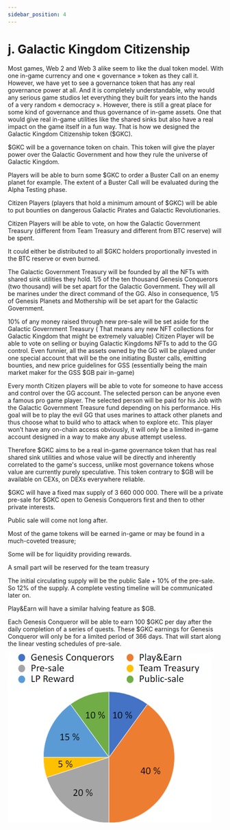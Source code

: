```yaml
---
sidebar_position: 4
---
```


# j. Galactic Kingdom Citizenship 

Most games, Web 2 and Web 3 alike seem to like the dual token model. With one in-game currency and one « governance » token as they call it. However, we have yet to see a governance token that has any real governance power at all. And it is completely understandable, why would any serious game studios let everything they built for years into the hands of a very random « democracy ». However, there is still a great place for some kind of governance and thus governance of in-game assets.  One that would give real in-game utilities like the shared sinks but also have a real impact on the game itself in a fun way.
That is how we designed the Galactic Kingdom Citizenship token ($GKC).

$GKC will be a governance token on chain.
This token will give the player power over the Galactic Government and how they rule the universe of Galactic Kingdom.

Players will be able to burn some $GKC to order a Buster Call on an enemy planet for example. The extent of a Buster Call will be evaluated during the Alpha Testing phase.

Citizen Players (players that hold a minimum amount of $GKC) will be able to put bounties on dangerous Galactic Pirates and Galactic Revolutionaries.

Citizen Players will be able to vote, on how the Galactic Government Treasury (different from Team Treasury and different from BTC reserve) will be spent.

It could either be distributed to all $GKC holders proportionally invested in the BTC reserve or even burned.

The Galactic Government Treasury will be founded by all the NFTs with shared sink utilities they hold. 1/5 of the ten thousand Genesis Conquerors (two thousand) will be set apart for the Galactic Government. They will all be marines under the direct command of the GG. Also in consequence, 1/5 of Genesis Planets and Mothership will be set apart for the Galactic Government.

10% of any money raised through new pre-sale will be set aside for the Galactic Government Treasury ( That means any new NFT collections for Galactic Kingdom that might be extremely valuable)
Citizen Player will be able to vote on selling or buying Galactic Kingdoms NFTs to add to the GG control.
Even funnier, all the assets owned by the GG will be played under one special account that will be the one initiating Buster calls, emitting bounties, and new price guidelines for GSS (essentially being the main market maker for the GSS $GB pair in-game)

Every month Citizen players will be able to vote for someone to have access and control over the GG account. The selected person can be anyone even a famous pro game player. The selected person will be paid for his Job with the Galactic Government Treasure fund depending on his performance. His goal will be to play the evil GG that uses marines to attack other planets and thus choose what to build who to attack when to explore etc. This player won’t have any on-chain access obviously, it will only be a limited in-game account designed in a way to make any abuse attempt useless.

Therefore $GKC aims to be a real in-game governance token that has real shared sink utilities and whose value will be directly and inherently correlated to the game's success, unlike most governance tokens whose value are currently purely speculative. This token contrary to $GB will be available on CEXs, on DEXs everywhere reliable. 

$GKC will have a fixed max supply of 3 660 000 000.
There will be a private pre-sale for $GKC open to Genesis Conquerors first and then to other private interests.

Public sale will come not long after.

Most of the game tokens will be earned in-game or may be found in a much-coveted treasure;

Some will be for liquidity providing rewards.

A small part will be reserved for the team treasury 

The initial circulating supply will be the public Sale + 10% of the pre-sale. So 12% of the supply. A complete vesting timeline will be communicated later on.

Play&Earn will have a similar halving feature as $GB.

Each Genesis Conqueror will be able to earn 100 $GKC per day after the daily completion of a series of quests. These  $GKC earnings for Genesis Conqueror will only be for a limited period of 366 days. That will start along the linear vesting schedules of pre-sale.

![Docusaurus logo](../../static/img/pie.png)